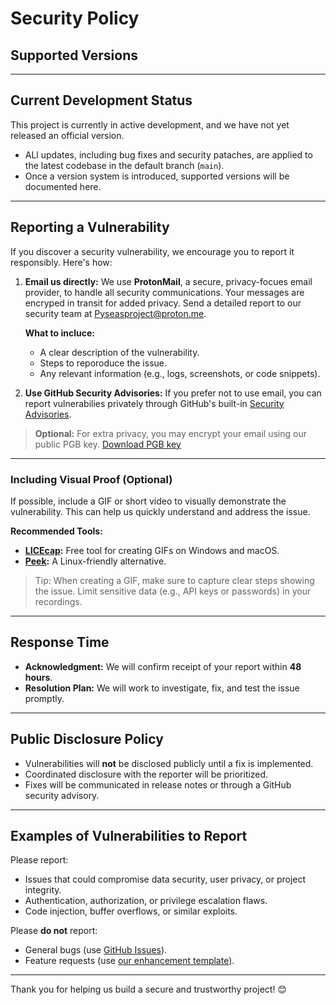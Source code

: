 # Security Policy

## Supported Versions

---

## Current Development Status

This project is currently in active development, and we have not yet released an official version.

- ALl updates, including bug fixes and security pataches, are applied to the latest codebase in the default branch (`main`).
- Once a version system is introduced, supported versions will be documented here.

---

## Reporting a Vulnerability

If you discover a security vulnerability, we encourage you to report it responsibly. Here's how:

1. **Email us directly:**
    We use **ProtonMail**, a secure, privacy-focues email provider, to handle all security communications. Your messages are encryped in transit for added privacy.
    Send a detailed report to our security team at [Pyseasproject@proton.me](mailto:Pyseasproject@proton.me).

   **What to incluce:**
   - A clear description of the vulnerability.
   - Steps to reporoduce the issue.
   - Any relevant information (e.g., logs, screenshots, or code snippets).
  
2. **Use GitHub Security Advisories:**
   If you prefer not to use email, you can report vulnerabilies privately through GitHub's built-in [Security Advisories](https://github.com/PyCeas/Pyceas/security/advisories/new).

> **Optional:** For extra privacy, you may encrypt your email using our public PGB key. [Download PGB key](docs/pyseas_public.asc)


---

### Including Visual Proof (Optional)

If possible, include a GIF or short video to visually demonstrate the vulnerability. This can help us quickly understand and address the issue.

**Recommended Tools:**

- **[LICEcap](https://www.cockos.com/licecap/):** Free tool for creating GIFs on Windows and macOS.
- **[Peek](https://github.com/phw/peek):** A Linux-friendly alternative.

> Tip: When creating a GIF, make sure to capture clear steps showing the issue. Limit sensitive data (e.g., API keys or passwords) in your recordings.

---

## Response Time

- **Acknowledgment:** We will confirm receipt of your report within **48 hours**.
- **Resolution Plan:** We will work to investigate, fix, and test the issue promptly.

---

## Public Disclosure Policy

- Vulnerabilities will **not** be disclosed publicly until a fix is implemented.
- Coordinated disclosure with the reporter will be prioritized.
- Fixes will be communicated in release notes or through a GitHub security advisory.

---

## Examples of Vulnerabilities to Report

Please report:
- Issues that could compromise data security, user privacy, or project integrity.
- Authentication, authorization, or privilege escalation flaws.
- Code injection, buffer overflows, or similar exploits.

Please **do not** report:
- General bugs (use [GitHub Issues](https://github.com/PyCeas/Pyceas/issues)).
- Feature requests (use [our enhancement template](/.github/ISSUE_TEMPLATE/user_story_issue_template.md)).

---

Thank you for helping us build a secure and trustworthy project! 😊

